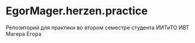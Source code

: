 # EgorMager.herzen.practice
Репозиторий для практики во втором семестре студента ИИТиТО ИВТ Магера Егора
